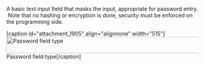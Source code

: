 A basic text input field that masks the input, appropriate for password entry.  Note that no hashing or encryption is done, security must be enforced on the programming side.

[caption id="attachment_1905" align="alignnone" width="515"]<img class="size-full wp-image-1905" src="http://pods.io/files/2013/04/password.png" alt="Password field type" width="515" height="43" /> Password field type[/caption]
